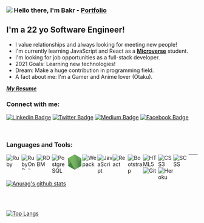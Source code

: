 ### <img src="https://media.giphy.com/media/hvRJCLFzcasrR4ia7z/giphy.gif" width="40px"> Hello there, I'm Bakr - [Portfolio]

## I'm a 22 yo Software Engineer!
- I value relationships and always looking for meeting new people!
- I'm currently learning JavaScript and React as a **[Microverse]** student.
- I'm looking for job opportunities as a full-stack developer.
- 2021 Goals: Learning new technologies!
- Dream: Make a huge contribution in programming field.
- A fact about me: I'm a Gamer and Anime lover (Otaku).

[**_My Resume_**](https://docs.google.com/document/d/19LbxJDb6F32rWFekkyoJrx1M4p6L2HPHvTxbWzI-2zQ/edit?usp=sharing)

### Connect with me:

[![Linkedin Badge](https://img.shields.io/badge/LinkedIn-0077B5?style=for-the-badge&logo=linkedin&logoColor=white&link=https://www.linkedin.com/in/m-bakr/)](https://www.linkedin.com/in/m-bakr/)
[![Twitter Badge](https://img.shields.io/badge/Twitter-1DA1F2?style=for-the-badge&logo=twitter&logoColor=white&link=https://twitter.com/bkshjs)](https://twitter.com/bkshjs)
[![Medium Badge](https://img.shields.io/badge/Medium-12100E?style=for-the-badge&logo=medium&logoColor=white&link=https://medium.com/me/stories/public)](https://medium.com/me/stories/public)
[![Facebook Badge](https://img.shields.io/badge/Facebook-1877F2?style=for-the-badge&logo=facebook&logoColor=white&link=https://www.facebook.com/mahmoud.bakr.1460/)](https://www.facebook.com/mahmoud.bakr.1460/)

<br />

### Languages and Tools:
<img align="left" alt="Ruby" width="40px" src="https://upload.wikimedia.org/wikipedia/commons/7/73/Ruby_logo.svg" />
<img align="left" alt="RubyOnRails" width="40px" height="40px" src="https://devicons.github.io/devicon/devicon.git/icons/rails/rails-original-wordmark.svg" />
<img align="left" alt="RDBM" width="40px" src="https://cdn1.iconfinder.com/data/icons/data-and-networking-1/64/69-512.png" />
<img align="left" alt="PostgreSQL" width="40px" src="https://devicons.github.io/devicon/devicon.git/icons/postgresql/postgresql-original-wordmark.svg" />
<img align="left" alt="Node.js" width="40px" src="https://raw.githubusercontent.com/github/explore/80688e429a7d4ef2fca1e82350fe8e3517d3494d/topics/nodejs/nodejs.png" />
<img align="left" alt="Wepack" width="40px" src="https://devicons.github.io/devicon/devicon.git/icons/webpack/webpack-original.svg" />
<img align="left" alt="JavaScript" width="40px" src="https://devicons.github.io/devicon/devicon.git/icons/javascript/javascript-original.svg" />
<img align="left" alt="React" width="40px" src="https://devicons.github.io/devicon/devicon.git/icons/react/react-original-wordmark.svg" />
<img align="left" alt="Bootstrap" width="40px" src="https://devicons.github.io/devicon/devicon.git/icons/bootstrap/bootstrap-plain.svg" />
<img align="left" alt="HTML5" width="40px" src="https://devicons.github.io/devicon/devicon.git/icons/html5/html5-original-wordmark.svg" />
<img align="left" alt="CSS3" width="40px" src="https://devicons.github.io/devicon/devicon.git/icons/css3/css3-original-wordmark.svg" />
<img align="left" alt="SCSS" width="40px" src="https://devicons.github.io/devicon/devicon.git/icons/sass/sass-original.svg" />
<img align="left" alt="Git" width="40px" src="https://www.vectorlogo.zone/logos/git-scm/git-scm-icon.svg" />
<img align="left" alt="Heroku" width="40px" src="https://www.vectorlogo.zone/logos/heroku/heroku-icon.svg" />

---

<br />
<br />

[![Anurag's github stats](https://github-readme-stats.vercel.app/api?username=MahmoudBakr23&sshow_icons=true_color=fff&icon_color=79ff97&text_color=9f9f9f&bg_color=151515)](https://github.com/anuraghazra/github-readme-stats)

<br />
<br />

[![Top Langs](https://github-readme-stats.vercel.app/api/top-langs/?username=MahmoudBakr23&show_icons=true&theme=radical&layout=compact)](https://github.com/MahmoudBakr23/github-readme-stats)

[Portfolio]: https://fast-wave-79751.herokuapp.com/
[LinkedIn]: https://www.linkedin.com/in/m-bakr/
[Twitter]: https://twitter.com/bkshjs
[Microverse]: https://www.microverse.org/
[Facebook]: https://www.facebook.com/mahmoud.bakr.1460/